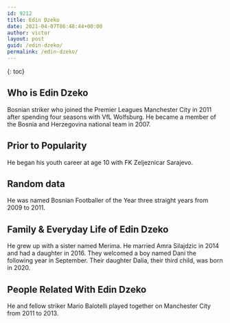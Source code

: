 ```yaml
---
id: 9212
title: Edin Dzeko
date: 2021-04-07T06:48:44+00:00
author: victor
layout: post
guid: /edin-dzeko/
permalink: /edin-dzeko/
---
```



{: toc}


## Who is Edin Dzeko



Bosnian striker who joined the Premier Leagues Manchester City in 2011 after spending four seasons with VfL Wolfsburg. He became a member of the Bosnia and Herzegovina national team in 2007.

                
                
                
## Prior to Popularity



He began his youth career at age 10 with FK Zeljeznicar Sarajevo.

                
                
                
## Random data



He was named Bosnian Footballer of the Year three straight years from 2009 to 2011.

                
                
                
## Family & Everyday Life of Edin Dzeko



He grew up with a sister named Merima. He married Amra Silajdzic in 2014 and had a daughter in 2016. They welcomed a boy named Dani the following year in September. Their daughter Dalia, their third child, was born in 2020.

                
                
                
## People Related With Edin Dzeko



He and fellow striker Mario Balotelli played together on Manchester City from 2011 to 2013.

                
              
            
          
          
          